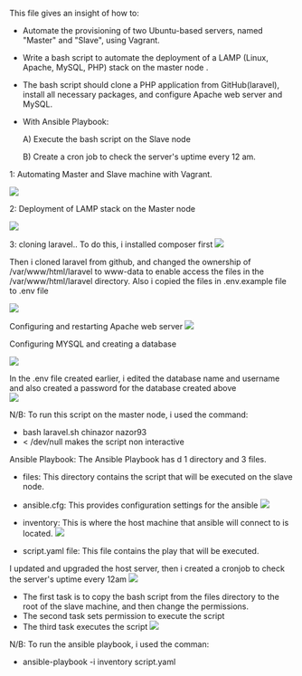 This file gives an insight of how to:


- Automate the provisioning of two Ubuntu-based servers, named "Master" and "Slave", using Vagrant.

- Write a bash script to automate the deployment of a LAMP (Linux, Apache, MySQL, PHP) stack on the master node .

- The bash script should clone a PHP application from GitHub(laravel), install all necessary packages, and configure Apache web server and MySQL. 

- With Ansible Playbook:

    A) Execute the bash script on the Slave node

    B) Create a cron job to check the server's uptime every 12 am.


1: Automating Master and Slave machine with Vagrant.

![](<../../Master&Slave .png>)

2: Deployment of LAMP stack on the Master node

![](../../LAMP.png)

3: cloning laravel..
  To do this, i installed composer first
![](../../composer.png)

Then i cloned laravel from github, and changed the ownership of /var/www/html/laravel to www-data to enable access the files in the /var/www/html/laravel directory. Also i copied the files in .env.example file to .env file

![](../../cloning.png)


Configuring and restarting Apache web server
![](../../Apache.png)

Configuring MYSQL and creating a database

![](../../Mysql.png)

In the .env file created earlier, i edited the database name and username and also created a password for the database created above  
![](../../env.png)

N/B: To run this script on the master node, i used the command:

- bash laravel.sh chinazor nazor93
- < /dev/null makes the script non interactive


Ansible Playbook: The Ansible Playbook has d 1 directory and 3 files.

- files: This directory contains the script that will be executed on the slave node.

- ansible.cfg: This provides configuration settings for the ansible
![](../../cfg.png)

- inventory: This is where the host machine that ansible will connect to is located.
![](../../inven.png)


- script.yaml file: This file contains the play that will be executed.

I updated and upgraded the host server, then i created a cronjob to check the server's uptime every 12am
![](../../cronjob.png)

- The first task is to copy the bash script from the files directory to the root of the slave machine, and then change the permissions.
- The second task sets permission to execute the script
- The third task executes the script
![](../../ans_task.png)

N/B: To run the ansible playbook, i used the comman:

- ansible-playbook -i inventory script.yaml